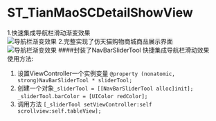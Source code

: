 # ST_TianMaoSCDetailShowView
1.快速集成导航栏滑动渐变效果  
![导航栏渐变效果](https://github.com/strivever/ST_TianMaoSCDetailShowView/blob/master/STNavBar/GIF/3.6__TM_02.gif)
2.完整实现了仿天猫购物商城商品展示界面  
![导航栏渐变效果](https://github.com/strivever/ST_TianMaoSCDetailShowView/blob/master/STNavBar/GIF/3.6__TM_03.gif)
####封装了NavBarSliderTool 快捷集成导航栏滑动效果  
使用方法:  
1. 设置ViewController一个实例变量 `@property (nonatomic, strong)NavBarSliderTool * sliderTool;`  
2. 创建一个对象`_sliderTool = [[NavBarSliderTool alloc]init];`
    `_sliderTool.barColor = [UIColor redColor];`  
3. 调用方法  `[_sliderTool setViewController:self scrollview:self.tableView];`
